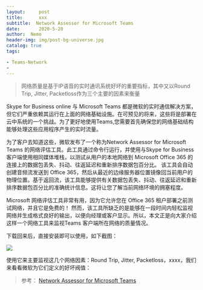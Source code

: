 ```yaml
---
layout:     post
title:      xxx
subtitle:  Network Assessor for Microsoft Teams
date:       2020-5-20
author:  Nemo
header-img: img/post-bg-universe.jpg
catalog: true
tags:

- Teams-Network
- 
---
```


> 网络质量是基于IP语音的实时通讯系统好坏的重要指标，其中又以Round Trip, Jitter, Packetloss作为三个主要的因素来衡量

Skype for Business online 与 Microsoft Teams 都是微软的实时通信解决方案，但它们严重依赖其运行在上面的网络基础设施。在可预见的将来，这些将是部署在云中系统的一个挑战。为了更好地使用Teams,您需要首先确保您的网络基础结构能够处理这些应用程序产生的实时流量。

为了客户去知道这些，微软发布了一个称为Network Assessor for Microsoft Teams 的网络评估工具。此工具通过命令行运行，并使用与Skype for Business 客户端使用相同媒体堆栈，以测试从用户的本地网络到 Microsoft Office 365 的连接上的数据包丢失、抖动、往返延迟和重新排序数据包百分比。
该工具会自动创建音频流发送到 Office 365，然后从最近的边缘服务器位置镜像回当前用户的物理位置。基于返回流，该工具能够提供有关数据包丢失、抖动、往返延迟和重新排序数据包百分比的准确统计信息。这将让您了解当前网络环境的拥塞程度。

Microsoft 网络评估工具非常有用，因为它允许您在 Office 365 租户部署之前测试网络，并且它是免费的！
然而，该工具所缺乏的是能够在一段时间内轻松监视网络并生成格式良好的输出，以便向经理或客户显示。所以，本文正是向大家介绍这样一个网络工具来监视Teams 客户端所在网络的质量情况。

下载回来后，直接安装即可以使用，如下截图：

![](https://cdn.jsdelivr.net/gh/tangx007/tangx007.github.io/img/20200526094300.png)

使用它来主要监视这几个网络因素：Round Trip, Jitter, Packetloss，xxxx，我们来看看微软为它们定义的好坏阀值：


> 参考：
> [Network Assessor for Microsoft Teams](https://www.myteamslab.com/2017/08/network-assessor-for-skype-for-business.html)
